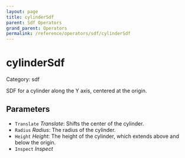 ```yaml
---
layout: page
title: cylinderSdf
parent: Sdf Operators
grand_parent: Operators
permalink: /reference/operators/sdf/cylinderSdf
---
```


# cylinderSdf

Category: sdf



SDF for a cylinder along the Y axis, centered at the origin.

## Parameters

* `Translate` *Translate*: Shifts the center of the cylinder.
* `Radius` *Radius*: The radius of the cylinder.
* `Height` *Height*: The height of the cylinder, which extends above and below the origin.
* `Inspect` *Inspect*